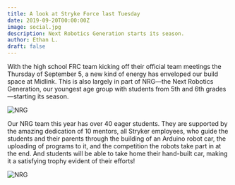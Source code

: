 ```yaml
---
title: A look at Stryke Force last Tuesday
date: 2019-09-20T00:00:00Z
image: social.jpg
description: Next Robotics Generation starts its season.
author: Ethan L.
draft: false
---
```


With the high school FRC team kicking off their official team meetings the Thursday of September 5, a new kind of energy has enveloped our build space at Midlink. This is also largely in part of NRG—the Next Robotics Generation, our youngest age group with students from 5th and 6th grades—starting its season.

<!--more-->

![NRG](https://photos.smugmug.com/photos/i-3kbJLZm/0/1749f02e/M/i-3kbJLZm-M.png)

Our NRG team this year has over 40 eager students. They are supported by the amazing dedication of 10 mentors, all Stryker employees, who guide the students and their parents through the building of an Arduino robot car, the uploading of programs to it, and the competition the robots take part in at the end. And students will be able to take home their hand-built car, making it a satisfying trophy evident of their efforts!

![NRG](https://photos.smugmug.com/photos/i-cJHGwDS/0/851a3f52/M/i-cJHGwDS-M.png)
